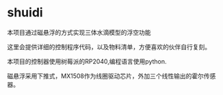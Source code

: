 # shuidi
本项目通过磁悬浮的方式实现三体水滴模型的浮空功能

这里会提供详细的控制程序代码，以及物料清单，方便喜欢的伙伴自行复刻。

本项目的控制器使用树莓派的RP2040,编程语言使用python.

磁悬浮采用下推式，MX1508作为线圈驱动芯片，外加三个线性输出的霍尔传感器。
